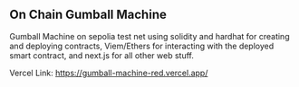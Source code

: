 ## On Chain Gumball Machine

Gumball Machine on sepolia test net using solidity and hardhat for creating and deploying contracts, Viem/Ethers for interacting with the deployed smart contract, and next.js for all other web stuff.

Vercel Link: <Link>https://gumball-machine-red.vercel.app/</Link>
